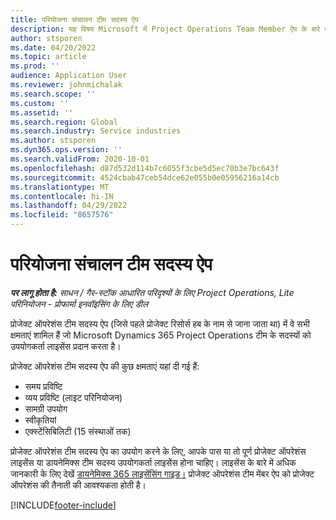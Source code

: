 ```yaml
---
title: परियोजना संचालन टीम सदस्य ऐप
description: यह विषय Microsoft में Project Operations Team Member ऐप के बारे में जानकारी प्रदान करता है।Dynamics 365 Project Operations
author: stsporen
ms.date: 04/20/2022
ms.topic: article
ms.prod: ''
audience: Application User
ms.reviewer: johnmichalak
ms.search.scope: ''
ms.custom: ''
ms.assetid: ''
ms.search.region: Global
ms.search.industry: Service industries
ms.author: stsporen
ms.dyn365.ops.version: ''
ms.search.validFrom: 2020-10-01
ms.openlocfilehash: d87d532d114b7c6055f3cbe5d5ec70b3e7bc643f
ms.sourcegitcommit: 4524cbab47ceb54dce62e055b0e05956216a14cb
ms.translationtype: MT
ms.contentlocale: hi-IN
ms.lasthandoff: 04/29/2022
ms.locfileid: "8657576"
---
```

# <a name="project-operations-team-member-app"></a>परियोजना संचालन टीम सदस्य ऐप

_**पर लागू होता है:** साधन / गैर-स्टॉक आधारित परिदृश्यों के लिए Project Operations, Lite परिनियोजन - प्रोफार्मा इनवॉइसिंग के लिए डील_

प्रोजेक्ट ऑपरेशंस टीम सदस्य ऐप (जिसे पहले प्रोजेक्ट रिसोर्स हब के नाम से जाना जाता था) में वे सभी क्षमताएं शामिल हैं जो Microsoft Dynamics 365 Project Operations टीम के सदस्यों को उपयोगकर्ता लाइसेंस प्रदान करता है।

प्रोजेक्ट ऑपरेशंस टीम सदस्य ऐप की कुछ क्षमताएं यहां दी गई हैं:

- समय प्रविष्टि
- व्यय प्रविष्टि (लाइट परिनियोजन)
- सामग्री उपयोग
- स्वीकृतियां
- एक्स्टेंसिबिलिटी (15 संस्थाओं तक)

प्रोजेक्ट ऑपरेशंस टीम सदस्य ऐप का उपयोग करने के लिए, आपके पास या तो पूर्ण प्रोजेक्ट ऑपरेशंस लाइसेंस या डायनेमिक्स टीम सदस्य उपयोगकर्ता लाइसेंस होना चाहिए। लाइसेंस के बारे में अधिक जानकारी के लिए देखें [डायनेमिक्स 365 लाइसेंसिंग गाइड।](https://go.microsoft.com/fwlink/?LinkId=866544&clcid=0x409) प्रोजेक्ट ऑपरेशंस टीम मेंबर ऐप को प्रोजेक्ट ऑपरेशंस की तैनाती की आवश्यकता होती है।

[!INCLUDE[footer-include](../includes/footer-banner.md)]
